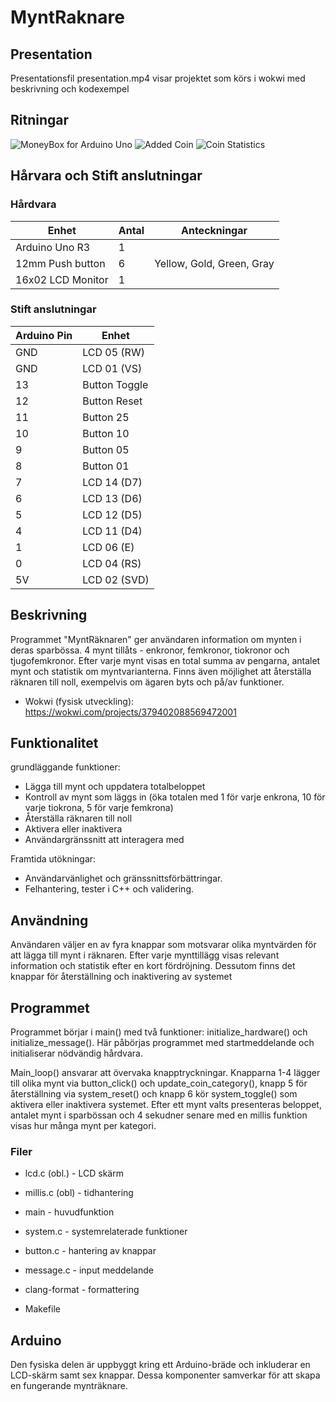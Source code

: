 # MyntRaknare

## Presentation
Presentationsfil presentation.mp4 visar projektet som körs i wokwi med beskrivning och kodexempel

## Ritningar

![MoneyBox for Arduino Uno](https://i.imgur.com/YyqhGZ6.png)
![Added Coin](https://i.imgur.com/KVUgFtc.png)
![Coin Statistics](https://i.imgur.com/NNJVcug.png)

## Hårvara och Stift anslutningar

### Hårdvara

| Enhet            | Antal    | Anteckningar
| ---------------- | -------- | ---------------------------- |
| Arduino Uno R3   | 1        |                              |
| 12mm Push button | 6        | Yellow, Gold, Green, Gray    |
| 16x02 LCD Monitor| 1        |                              |


### Stift anslutningar

| Arduino Pin | Enhet        |
| ----------- | -------------|
| GND         | LCD 05 (RW)  |
| GND         | LCD 01 (VS)  |
| 13          | Button Toggle|
| 12          | Button Reset |
| 11          | Button 25    |
| 10          | Button 10    |
| 9           | Button 05    |
| 8           | Button 01    |
| 7           | LCD 14 (D7)  |
| 6           | LCD 13 (D6)  |
| 5           | LCD 12 (D5)  |
| 4           | LCD 11 (D4)  |
| 1           | LCD 06 (E)   |
| 0           | LCD 04 (RS)  |
| 5V          | LCD 02 (SVD) |


## Beskrivning
Programmet "MyntRäknaren" ger användaren information om mynten i deras sparbössa. 4 mynt tillåts - enkronor, femkronor, tiokronor och tjugofemkronor. Efter varje mynt visas en total summa av pengarna, antalet mynt och statistik om myntvarianterna. Finns även möjlighet att återställa räknaren till noll, exempelvis om ägaren byts och på/av funktioner. 

* Wokwi (fysisk utveckling): https://wokwi.com/projects/379402088569472001

## Funktionalitet
grundläggande funktioner:
- Lägga till mynt och uppdatera totalbeloppet
- Kontroll av mynt som läggs in (öka totalen med 1 för varje enkrona, 10 för varje tiokrona, 5 för varje femkrona)
- Återställa räknaren till noll
- Aktivera eller inaktivera
- Användargränssnitt att interagera med

Framtida utökningar:
- Användarvänlighet och gränssnittsförbättringar.
- Felhantering, tester i C++ och validering.

## Användning
Användaren väljer en av fyra knappar som motsvarar olika myntvärden för att lägga till mynt i räknaren. Efter varje mynttillägg visas relevant information och statistik efter en kort fördröjning. Dessutom finns det knappar för återställning och inaktivering av systemet 

## Programmet
Programmet börjar i main() med två funktioner: initialize_hardware() och initialize_message(). Här påbörjas programmet med startmeddelande och initialiserar nödvändig hårdvara.

Main_loop() ansvarar att övervaka knapptryckningar. Knapparna 1-4 lägger till olika mynt via button_click() och update_coin_category(), knapp 5 för återställning via system_reset() och knapp 6 kör system_toggle() som aktivera eller inaktivera systemet. Efter ett mynt valts presenteras beloppet, antalet mynt i sparbössan och 4 sekudner senare med en millis funktion visas hur många mynt per kategori.

### Filer
* lcd.c (obl.)   - LCD skärm
* millis.c (obl) - tidhantering

* main     - huvudfunktion
* system.c - systemrelaterade funktioner
* button.c - hantering av knappar
* message.c - input meddelande

* clang-format - formattering
* Makefile

## Arduino 
Den fysiska delen är uppbyggt kring ett Arduino-bräde och inkluderar en LCD-skärm samt sex knappar. Dessa komponenter samverkar för att skapa en fungerande mynträknare.
